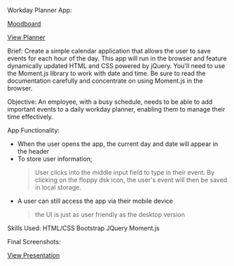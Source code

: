 Workday Planner App:

[Moodboard](https://github.com/NicoleGeorge/workday-planner/blob/master/assets/Day%20Planner%20-%20Style%20Guide.png)

[View Planner](https://nicolegeorge.github.io/workday-planner/)

Brief:
Create a simple calendar application that allows the user to save events for each hour of the day. This app will run in the browser and feature dynamically updated HTML and CSS powered by jQuery.
You'll need to use the Moment.js library to work with date and time. Be sure to read the documentation carefully and concentrate on using Moment.js in the browser.


Objective:
An employee, with a busy schedule, needs to be able to add important events to a daily workday planner, enabling them to manage their time effectively.


App Functionality:
- When the user opens the app, the current day and date will appear in the header
- To store user information;
    > User clicks into the middle input field to type in their event.
    > By clicking on the floppy dsk icon, the user's event will then be saved in local storage.
- A user can still access the app via their mobile device
    > the UI is just as user friendly as the desktop version


Skills Used:
HTML/CSS
Bootstrap
JQuery
Moment.js


Final Screenshots:

[View Presentation](https://github.com/NicoleGeorge/workday-planner/blob/master/assets/Workday%20Planner%20App_%20Presentation.pdf)


